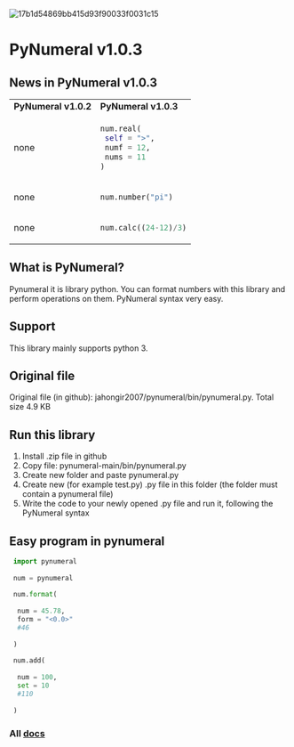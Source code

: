 ![17b1d54869bb415d93f90033f0031c15](https://user-images.githubusercontent.com/69193276/115025179-76e96b00-9eda-11eb-9137-91cd34ad60d9.png)
# PyNumeral v1.0.3
## News in PyNumeral v1.0.3
<table>
 <tr>
  <td><b>PyNumeral v1.0.2</b></td>
  <td><b>PyNumeral v1.0.3</b></td>
 </tr>
  <tr>
  <td>
   none
   </td>
    <td>
   
   ```python
   num.real(
    self = ">",
    numf = 12,
    nums = 11
   )
   ```
   </td>
   </tr>
 <tr>
     <td>
    none
   </td>
    <td>
   
   ```python
   num.number("pi")
   ```
    
   </td>
 </tr>
  <tr>
     <td>
    none
   </td>
    <td>
   
   ```python
   num.calc((24-12)/3)
   ```
    
   </td>
 </tr>
</table>

## What is PyNumeral? 
Pynumeral it is library python. You can format numbers with this library and perform operations on them. PyNumeral syntax very easy.
## Support
This library mainly supports python 3.
## Original file
Original file (in github): jahongir2007/pynumeral/bin/pynumeral.py. Total size 4.9 KB
## Run this library
1. Install .zip file in github
2. Copy file: pynumeral-main/bin/pynumeral.py
3. Create new folder and paste pynumeral.py
4. Create new (for example test.py) .py file in this folder (the folder must contain a pynumeral file)
5. Write the code to your newly opened .py file and run it, following the PyNumeral syntax
## Easy program in pynumeral
```python
 import pynumeral
 
 num = pynumeral
 
 num.format(
 
  num = 45.78,
  form = "<0.0>"
  #46
  
 )
 
 num.add(
 
  num = 100,
  set = 10
  #110
  
 )
```
### All [docs](https://jahongir2007.github.io/pynumeral/)
